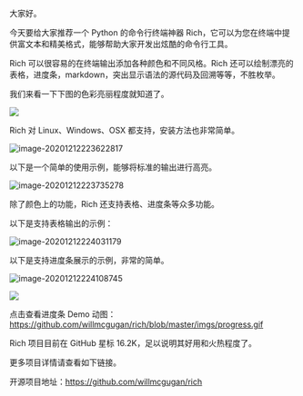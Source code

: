 大家好。

今天要给大家推荐一个 Python 的命令行终端神器 Rich，它可以为您在终端中提供富文本和精美格式，能够帮助大家开发出炫酷的命令行工具。

Rich 可以很容易的在终端输出添加各种颜色和不同风格。Rich 还可以绘制漂亮的表格，进度条，markdown，突出显示语法的源代码及回溯等等，不胜枚举。

我们来看一下下图的色彩亮丽程度就知道了。

![](https://7465-test-3c9b5e-books-1301492295.tcb.qcloud.la/images/compress_features.rich.png)

Rich 对 Linux、Windows、OSX 都支持，安装方法也非常简单。

![image-20201212223622817](https://7465-test-3c9b5e-books-1301492295.tcb.qcloud.la/images/compress_image-20201212223622817.png)

以下是一个简单的使用示例，能够将标准的输出进行高亮。

![image-20201212223735278](https://7465-test-3c9b5e-books-1301492295.tcb.qcloud.la/images/compress_image-20201212223735278.png)

除了颜色上的功能，Rich 还支持表格、进度条等众多功能。

以下是支持表格输出的示例：

![image-20201212224031179](https://7465-test-3c9b5e-books-1301492295.tcb.qcloud.la/images/compress_image-20201212224031179.png)

以下是支持进度条展示的示例，非常的简单。

![image-20201212224108745](https://7465-test-3c9b5e-books-1301492295.tcb.qcloud.la/images/compress_image-20201212224108745.png)

![](https://raw.githubusercontent.com/willmcgugan/rich/master/imgs/progress.gif)

点击查看进度条 Demo 动图： https://github.com/willmcgugan/rich/blob/master/imgs/progress.gif  

Rich 项目目前在 GitHub 星标 16.2K，足以说明其好用和火热程度了。

更多项目详情请查看如下链接。

开源项目地址：https://github.com/willmcgugan/rich